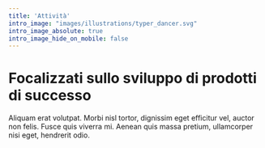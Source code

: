 ```yaml
---
title: 'Attività'
intro_image: "images/illustrations/typer_dancer.svg"
intro_image_absolute: true
intro_image_hide_on_mobile: false
---
```


# Focalizzati sullo sviluppo di prodotti di successo

Aliquam erat volutpat. Morbi nisl tortor, dignissim eget efficitur vel, auctor non felis. Fusce quis viverra mi. Aenean quis massa pretium, ullamcorper nisi eget, hendrerit odio.